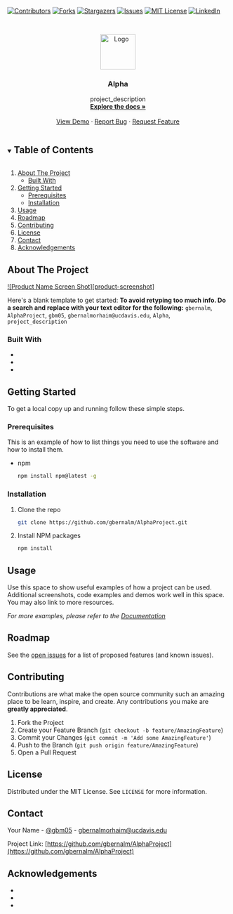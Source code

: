<!--
*** Thanks for checking out the Best-README-Template. If you have a suggestion
*** that would make this better, please fork the repo and create a pull request
*** or simply open an issue with the tag "enhancement".
*** Thanks again! Now go create something AMAZING! :D
***
***
***
*** To avoid retyping too much info. Do a search and replace for the following:
*** gbernalm, AlphaProject, gbm05, gbernalmorhaim@ucdavis.edu, Alpha, project_description
-->



<!-- PROJECT SHIELDS -->
<!--
*** I'm using markdown "reference style" links for readability.
*** Reference links are enclosed in brackets [ ] instead of parentheses ( ).
*** See the bottom of this document for the declaration of the reference variables
*** for contributors-url, forks-url, etc. This is an optional, concise syntax you may use.
*** https://www.markdownguide.org/basic-syntax/#reference-style-links
-->
[![Contributors][contributors-shield]][contributors-url]
[![Forks][forks-shield]][forks-url]
[![Stargazers][stars-shield]][stars-url]
[![Issues][issues-shield]][issues-url]
[![MIT License][license-shield]][license-url]
[![LinkedIn][linkedin-shield]][linkedin-url]



<!-- PROJECT LOGO -->
<br />
<p align="center">
  <a href="https://github.com/gbernalm/AlphaProject">
    <img src="images/logo.png" alt="Logo" width="80" height="80">
  </a>

  <h3 align="center">Alpha</h3>

  <p align="center">
    project_description
    <br />
    <a href="https://github.com/gbernalm/AlphaProject"><strong>Explore the docs »</strong></a>
    <br />
    <br />
    <a href="https://github.com/gbernalm/AlphaProject">View Demo</a>
    ·
    <a href="https://github.com/gbernalm/AlphaProject/issues">Report Bug</a>
    ·
    <a href="https://github.com/gbernalm/AlphaProject/issues">Request Feature</a>
  </p>
</p>



<!-- TABLE OF CONTENTS -->
<details open="open">
  <summary><h2 style="display: inline-block">Table of Contents</h2></summary>
  <ol>
    <li>
      <a href="#about-the-project">About The Project</a>
      <ul>
        <li><a href="#built-with">Built With</a></li>
      </ul>
    </li>
    <li>
      <a href="#getting-started">Getting Started</a>
      <ul>
        <li><a href="#prerequisites">Prerequisites</a></li>
        <li><a href="#installation">Installation</a></li>
      </ul>
    </li>
    <li><a href="#usage">Usage</a></li>
    <li><a href="#roadmap">Roadmap</a></li>
    <li><a href="#contributing">Contributing</a></li>
    <li><a href="#license">License</a></li>
    <li><a href="#contact">Contact</a></li>
    <li><a href="#acknowledgements">Acknowledgements</a></li>
  </ol>
</details>



<!-- ABOUT THE PROJECT -->
## About The Project

[![Product Name Screen Shot][product-screenshot]](https://example.com)

Here's a blank template to get started:
**To avoid retyping too much info. Do a search and replace with your text editor for the following:**
`gbernalm`, `AlphaProject`, `gbm05`, `gbernalmorhaim@ucdavis.edu`, `Alpha`, `project_description`


### Built With

* []()
* []()
* []()



<!-- GETTING STARTED -->
## Getting Started

To get a local copy up and running follow these simple steps.

### Prerequisites

This is an example of how to list things you need to use the software and how to install them.
* npm
  ```sh
  npm install npm@latest -g
  ```

### Installation

1. Clone the repo
   ```sh
   git clone https://github.com/gbernalm/AlphaProject.git
   ```
2. Install NPM packages
   ```sh
   npm install
   ```



<!-- USAGE EXAMPLES -->
## Usage

Use this space to show useful examples of how a project can be used. Additional screenshots, code examples and demos work well in this space. You may also link to more resources.

_For more examples, please refer to the [Documentation](https://example.com)_



<!-- ROADMAP -->
## Roadmap

See the [open issues](https://github.com/gbernalm/AlphaProject/issues) for a list of proposed features (and known issues).



<!-- CONTRIBUTING -->
## Contributing

Contributions are what make the open source community such an amazing place to be learn, inspire, and create. Any contributions you make are **greatly appreciated**.

1. Fork the Project
2. Create your Feature Branch (`git checkout -b feature/AmazingFeature`)
3. Commit your Changes (`git commit -m 'Add some AmazingFeature'`)
4. Push to the Branch (`git push origin feature/AmazingFeature`)
5. Open a Pull Request



<!-- LICENSE -->
## License

Distributed under the MIT License. See `LICENSE` for more information.



<!-- CONTACT -->
## Contact

Your Name - [@gbm05](https://twitter.com/gbm05) - gbernalmorhaim@ucdavis.edu

Project Link: [https://github.com/gbernalm/AlphaProject](https://github.com/gbernalm/AlphaProject)



<!-- ACKNOWLEDGEMENTS -->
## Acknowledgements

* []()
* []()
* []()





<!-- MARKDOWN LINKS & IMAGES -->
<!-- https://www.markdownguide.org/basic-syntax/#reference-style-links -->
[contributors-shield]: https://img.shields.io/github/contributors/gbernalm/repo.svg?style=for-the-badge
[contributors-url]: https://github.com/gbernalm/repo/graphs/contributors
[forks-shield]: https://img.shields.io/github/forks/gbernalm/repo.svg?style=for-the-badge
[forks-url]: https://github.com/gbernalm/repo/network/members
[stars-shield]: https://img.shields.io/github/stars/gbernalm/repo.svg?style=for-the-badge
[stars-url]: https://github.com/gbernalm/repo/stargazers
[issues-shield]: https://img.shields.io/github/issues/gbernalm/repo.svg?style=for-the-badge
[issues-url]: https://github.com/gbernalm/repo/issues
[license-shield]: https://img.shields.io/github/license/gbernalm/repo.svg?style=for-the-badge
[license-url]: https://github.com/gbernalm/repo/blob/master/LICENSE.txt
[linkedin-shield]: https://img.shields.io/badge/-LinkedIn-black.svg?style=for-the-badge&logo=linkedin&colorB=555
[linkedin-url]: https://linkedin.com/in/gbernalm
